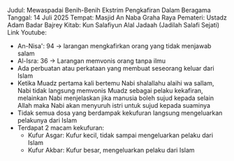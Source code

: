 Judul: Mewaspadai Benih-Benih Ekstrim Pengkafiran Dalam Beragama
Tanggal: 14 Juli 2025
Tempat: Masjid An Naba Graha Raya
Pemateri: Ustadz Adam Badar Bajrey
Kitab: Kun Salafiyun Alal Jadaah (Jadilah Salafi Sejati)
Link Youtube: 

- An-Nisa': 94 -> larangan mengkafirkan orang yang tidak menjawab salam
- Al-Isra: 36 -> Larangan memvonis orang tanpa ilmu
- Ada perbuatan atau perkataan yang membuat seseorang keluar dari Islam
- Ketika Muadz pertama kali bertemu Nabi shalallahu alaihi wa sallam, Nabi tidak langsung memvonis Muadz sebagai pelaku kekafiran, melainkan Nabi menjelaskan jika manusia boleh sujud kepada selain Allah maka Nabi akan menyuruh istri untuk sujud kepada suaminya
- Tidak semua dosa yang berdampak kekufuran langsung mengeluarkan pelakunya dari Islam
- Terdapat 2 macam kekufuran:
    - Kufur Asgar: Kufur kecil, tidak sampai mengeluarkan pelaku dari Islam
    - Kufur Akbar: Kufur besar, mengeluarkan pelaku dari Islam

